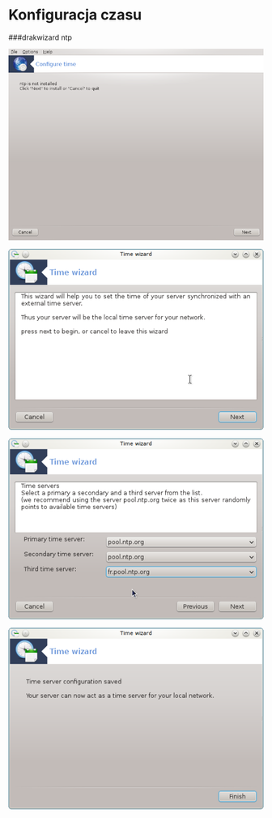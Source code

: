 # Konfiguracja czasu

###drakwizard ntp

![](../img/drakwizard_ntp.png)

![](../img/drakwizard-ntp1.png)

![](../img/drakwizard-ntp2.png)

![](../img/drakwizard-ntp3.png)
